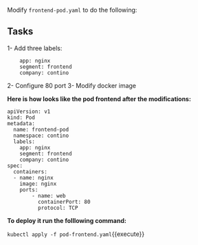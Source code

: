 Modify ```frontend-pod.yaml``` to do the following:

## Tasks

1- Add three labels:
```
    app: nginx
    segment: frontend
    company: contino
```
2- Configure 80 port
3- Modify docker image



**Here is how looks like the pod frontend after the modifications:**

```
apiVersion: v1
kind: Pod
metadata:
  name: frontend-pod
  namespace: contino
  labels:
    app: nginx
    segment: frontend
    company: contino
spec:
  containers:
  - name: nginx
    image: nginx
    ports:
        - name: web
          containerPort: 80
          protocol: TCP
```

**To deploy it run the folllowing command:** 

`kubectl apply -f pod-frontend.yaml`{{execute}}